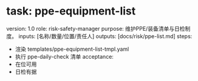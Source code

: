 # task: ppe-equipment-list

version: 1.0
role: risk-safety-manager
purpose: 维护PPE/装备清单与日检制度。
inputs: [名称/数量/位置/责任人]
outputs: [docs/risk/ppe-list.md]
steps:

- 渲染 templates/ppe-equipment-list-tmpl.yaml
- 执行 ppe-daily-check 清单
  acceptance:
- 在位可用
- 日检有据
